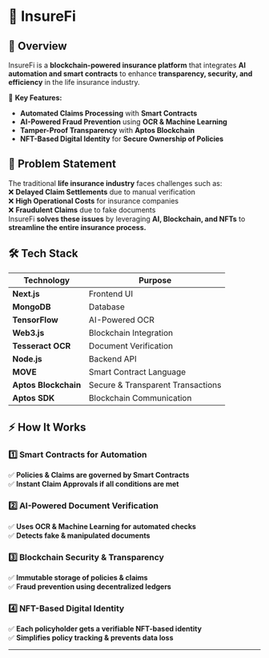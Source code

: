 
# 🔐 InsureFi  

## 📜 Overview  
InsureFi is a **blockchain-powered insurance platform** that integrates **AI automation and smart contracts** to enhance **transparency, security, and efficiency** in the life insurance industry.  

🚀 **Key Features:**  
- **Automated Claims Processing** with **Smart Contracts**  
- **AI-Powered Fraud Prevention** using **OCR & Machine Learning**  
- **Tamper-Proof Transparency** with **Aptos Blockchain**  
- **NFT-Based Digital Identity** for **Secure Ownership of Policies**  

## 🛑 **Problem Statement**  
The traditional **life insurance industry** faces challenges such as:  
❌ **Delayed Claim Settlements** due to manual verification  
❌ **High Operational Costs** for insurance companies  
❌ **Fraudulent Claims** due to fake documents  
InsureFi **solves these issues** by leveraging **AI, Blockchain, and NFTs** to **streamline the entire insurance process.**  

## 🛠️ **Tech Stack**  
| Technology | Purpose |
|------------|---------|
| **Next.js** | Frontend UI |
| **MongoDB** | Database |
| **TensorFlow** | AI-Powered OCR |
| **Web3.js** | Blockchain Integration |
| **Tesseract OCR** | Document Verification |
| **Node.js** | Backend API |
| **MOVE** | Smart Contract Language |
| **Aptos Blockchain** | Secure & Transparent Transactions |
| **Aptos SDK** | Blockchain Communication |

## ⚡ **How It Works**
### **1️⃣ Smart Contracts for Automation**  
✅ **Policies & Claims are governed by Smart Contracts**  
✅ **Instant Claim Approvals if all conditions are met**  

### **2️⃣ AI-Powered Document Verification**  
✅ **Uses OCR & Machine Learning for automated checks**  
✅ **Detects fake & manipulated documents**  

### **3️⃣ Blockchain Security & Transparency**  
✅ **Immutable storage of policies & claims**  
✅ **Fraud prevention using decentralized ledgers**  

### **4️⃣ NFT-Based Digital Identity**  
✅ **Each policyholder gets a verifiable NFT-based identity**  
✅ **Simplifies policy tracking & prevents data loss**  

---


